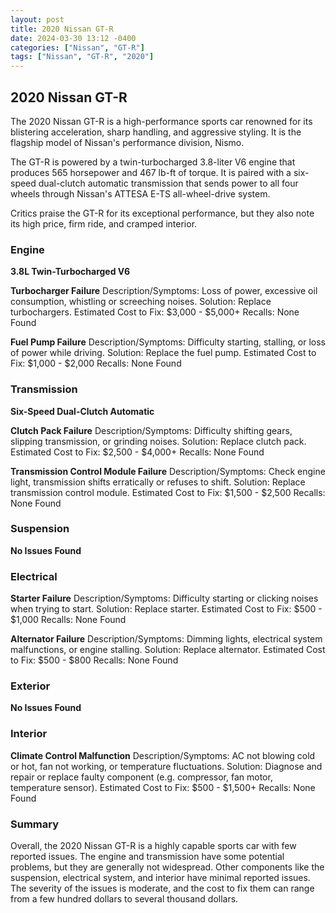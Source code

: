 ```yaml
---
layout: post
title: 2020 Nissan GT-R
date: 2024-03-30 13:12 -0400
categories: ["Nissan", "GT-R"]
tags: ["Nissan", "GT-R", "2020"]
---
```

## 2020 Nissan GT-R

The 2020 Nissan GT-R is a high-performance sports car renowned for its blistering acceleration, sharp handling, and aggressive styling. It is the flagship model of Nissan's performance division, Nismo.

The GT-R is powered by a twin-turbocharged 3.8-liter V6 engine that produces 565 horsepower and 467 lb-ft of torque. It is paired with a six-speed dual-clutch automatic transmission that sends power to all four wheels through Nissan's ATTESA E-TS all-wheel-drive system.

Critics praise the GT-R for its exceptional performance, but they also note its high price, firm ride, and cramped interior.

### Engine

**3.8L Twin-Turbocharged V6**

**Turbocharger Failure**
Description/Symptoms: Loss of power, excessive oil consumption, whistling or screeching noises.
Solution: Replace turbochargers.
Estimated Cost to Fix: $3,000 - $5,000+
Recalls: None Found

**Fuel Pump Failure**
Description/Symptoms: Difficulty starting, stalling, or loss of power while driving.
Solution: Replace the fuel pump.
Estimated Cost to Fix: $1,000 - $2,000
Recalls: None Found

### Transmission

**Six-Speed Dual-Clutch Automatic**

**Clutch Pack Failure**
Description/Symptoms: Difficulty shifting gears, slipping transmission, or grinding noises.
Solution: Replace clutch pack.
Estimated Cost to Fix: $2,500 - $4,000+
Recalls: None Found

**Transmission Control Module Failure**
Description/Symptoms: Check engine light, transmission shifts erratically or refuses to shift.
Solution: Replace transmission control module.
Estimated Cost to Fix: $1,500 - $2,500
Recalls: None Found

### Suspension

**No Issues Found**

### Electrical

**Starter Failure**
Description/Symptoms: Difficulty starting or clicking noises when trying to start.
Solution: Replace starter.
Estimated Cost to Fix: $500 - $1,000
Recalls: None Found

**Alternator Failure**
Description/Symptoms: Dimming lights, electrical system malfunctions, or engine stalling.
Solution: Replace alternator.
Estimated Cost to Fix: $500 - $800
Recalls: None Found

### Exterior

**No Issues Found**

### Interior

**Climate Control Malfunction**
Description/Symptoms: AC not blowing cold or hot, fan not working, or temperature fluctuations.
Solution: Diagnose and repair or replace faulty component (e.g. compressor, fan motor, temperature sensor).
Estimated Cost to Fix: $500 - $1,500+
Recalls: None Found

### Summary

Overall, the 2020 Nissan GT-R is a highly capable sports car with few reported issues. The engine and transmission have some potential problems, but they are generally not widespread. Other components like the suspension, electrical system, and interior have minimal reported issues. The severity of the issues is moderate, and the cost to fix them can range from a few hundred dollars to several thousand dollars.
